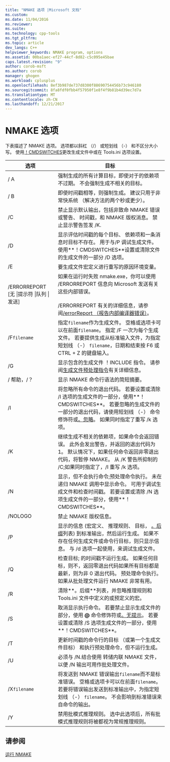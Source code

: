 ```yaml
---
title: "NMAKE 选项 |Microsoft 文档"
ms.custom: 
ms.date: 11/04/2016
ms.reviewer: 
ms.suite: 
ms.technology: cpp-tools
ms.tgt_pltfrm: 
ms.topic: article
dev_langs: C++
helpviewer_keywords: NMAKE program, options
ms.assetid: 00ba1aec-ef27-44cf-8d82-c5c095e45bae
caps.latest.revision: "9"
author: corob-msft
ms.author: corob
manager: ghogen
ms.workload: cplusplus
ms.openlocfilehash: 8ef3b987de737d8300f88690754456b73c946180
ms.sourcegitcommit: 8fa8fdf0fbb4f57950f1e8f4f9b81b4d39ec7d7a
ms.translationtype: MT
ms.contentlocale: zh-CN
ms.lasthandoff: 12/21/2017
---
```

# <a name="nmake-options"></a>NMAKE 选项
下表描述了 NMAKE 选项。 选项都以斜杠 （/） 或短划线 （-） 和不区分大小写。 使用[！CMDSWITCHES](../build/makefile-preprocessing-directives.md)更改生成文件中或在 Tools.ini 选项设置。  
  
|选项|目标|  
|------------|-------------|  
|/ A|强制生成的所有计算目标，即使对于的依赖项不过期。 不会强制生成不相关的目标。|  
|/ B|即使时间戳相等，则强制生成。 建议只用于非常快系统 （解决方法的两个秒或更少）。|  
|/C|禁止显示默认输出，包括非致命 NMAKE 错误或警告、 时间戳，和 NMAKE 版权消息。 禁止显示警告签发 /K.|  
|/D|显示评估时间戳的每个目标、 依赖项和一条消息时目标不存在。 用于与/P 调试生成文件。 使用**！CMDSWITCHES**设置或清除文件的生成文件的一部分 /D 选项。|  
|/E|要生成文件宏定义进行重写的原因环境变量。|  
|/ERRORREPORT [无 &#124;提示符 &#124;队列 &#124;发送]|如果在运行时失败 nmake.exe，你可以使用 /ERRORREPORT 信息向 Microsoft 发送有关这些内部错误。<br /><br /> /ERRORREPORT 有关的详细信息，请参阅[/errorReport （报告内部编译器错误）](../build/reference/errorreport-report-internal-compiler-errors.md)。|  
|/F`filename`|指定`filename`作为生成文件。 空格或选项卡可以在前面`filename`。 指定 /F 一次为每个生成文件。 若要提供生成从标准输入文件，为指定短划线 （-） `filename`，日期和结束按 F6 或 CTRL + Z 的键盘输入。|  
|/G|显示包含的生成文件 ！INCLUDE 指令。  请参阅[生成文件预处理指令](../build/makefile-preprocessing-directives.md)有关详细信息。|  
|/ 帮助，/？|显示 NMAKE 命令行语法的简短摘要。|  
|/I|将忽略所有命令的退出代码。 若要设置或清除 /I 选项的生成文件的一部分，使用**！CMDSWITCHES**。 若要忽略的生成文件的一部分的退出代码，请使用短划线 （-） 命令修饰符或[。忽略](../build/dot-directives.md)。 如果同时指定了重写 /k 选项。|  
|/K|继续生成不相关的依赖项，如果命令会返回错误。 此外会发出警告，并返回的退出代码为 1。 默认情况下，如果任何命令返回非零退出代码，将暂停 NMAKE。 从 /K 警告所抑制的 /C;如果同时指定了，/I 重写 /k 选项。|  
|/N|显示，但不会执行命令;预处理命令执行。 未在递归 NMAKE 调用中显示命令。 可用于调试生成文件和检查时间戳。 若要设置或清除 /N 选项生成文件的一部分，使用**！CMDSWITCHES**。|  
|/NOLOGO|禁止 NMAKE 版权信息。|  
|/P|显示的信息 (宏定义、 推理规则、 目标， [。后缀](../build/dot-directives.md)列表) 到标准输出，然后运行生成。 如果不存在任何生成文件或命令行目标，则只显示信息。 与 /d 选项一起使用，来调试生成文件。|  
|/Q|检查目标; 的时间戳不运行生成。 如果任何目标，则不，返回零退出代码如果所有目标都是最新，则为非 0 退出代码。 预处理命令执行。 如果从批处理文件运行 NMAKE 非常有用。|  
|/R|清除**。后缀**列表，并忽略推理规则和 Tools.ini 文件中定义的或预定义的宏。|  
|/S|取消显示执行命令。 若要禁止显示生成文件的部分，使用 **@** 命令修饰符或[。无提示](../build/dot-directives.md)。 若要设置或清除 /S 选项生成文件的一部分，使用**！CMDSWITCHES**。|  
|/T|更新时间戳的命令行的目标 （或第一个生成文件目标） 和执行预处理命令，但不运行生成。|  
|/U|必须与 /N.结合使用 转储内联 NMAKE 文件，以便 /N 输出可用作批处理文件。|  
|/X`filename`|将发送到 NMAKE 错误输出`filename`而不是标准错误。 空格或选项卡可以在前面`filename`。 若要将错误输出发送到标准输出中，为指定短划线 （-） `filename`。 不会影响到标准错误来自命令的输出。|  
|/Y|禁用批模式推理规则。 选中此选项后，所有批模式推理规则将被都视为常规推理规则。|  
  
## <a name="see-also"></a>请参阅  
 [运行 NMAKE](../build/running-nmake.md)